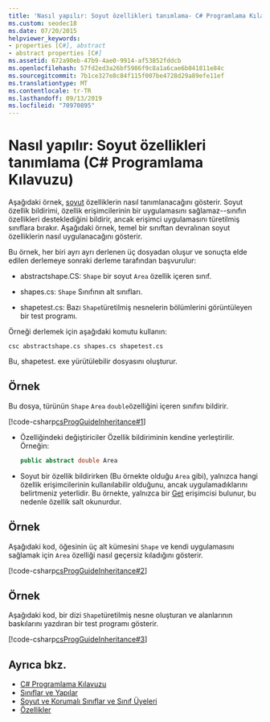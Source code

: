 ```yaml
---
title: 'Nasıl yapılır: Soyut özellikleri tanımlama- C# Programlama Kılavuzu'
ms.custom: seodec18
ms.date: 07/20/2015
helpviewer_keywords:
- properties [C#], abstract
- abstract properties [C#]
ms.assetid: 672a90eb-47b9-4ae0-9914-af53852fddcb
ms.openlocfilehash: 57fd2ed3a26bf5986f9c8a1a6cae6b041811e84c
ms.sourcegitcommit: 7b1ce327e8c84f115f007be4728d29a89efe11ef
ms.translationtype: MT
ms.contentlocale: tr-TR
ms.lasthandoff: 09/13/2019
ms.locfileid: "70970895"
---
```

# <a name="how-to-define-abstract-properties-c-programming-guide"></a>Nasıl yapılır: Soyut özellikleri tanımlama (C# Programlama Kılavuzu)
Aşağıdaki örnek, [soyut](../../language-reference/keywords/abstract.md) özelliklerin nasıl tanımlanacağını gösterir. Soyut özellik bildirimi, özellik erişimcilerinin bir uygulamasını sağlamaz--sınıfın özellikleri desteklediğini bildirir, ancak erişimci uygulamasını türetilmiş sınıflara bırakır. Aşağıdaki örnek, temel bir sınıftan devralınan soyut özelliklerin nasıl uygulanacağını gösterir.  
  
 Bu örnek, her biri ayrı ayrı derlenen üç dosyadan oluşur ve sonuçta elde edilen derlemeye sonraki derleme tarafından başvurulur:  
  
- abstractshape.CS: `Shape` bir soyut `Area` özellik içeren sınıf.  
  
- shapes.cs: `Shape` Sınıfının alt sınıfları.  
  
- shapetest.cs: Bazı `Shape`türetilmiş nesnelerin bölümlerini görüntüleyen bir test programı.  
  
 Örneği derlemek için aşağıdaki komutu kullanın:  
  
 `csc abstractshape.cs shapes.cs shapetest.cs`  
  
 Bu, shapetest. exe yürütülebilir dosyasını oluşturur.  
  
## <a name="example"></a>Örnek  
 Bu dosya, türünün `Shape` `Area` `double`özelliğini içeren sınıfını bildirir.  
  
 [!code-csharp[csProgGuideInheritance#1](~/samples/snippets/csharp/VS_Snippets_VBCSharp/csProgGuideInheritance/CS/Inheritance.cs#1)]  
  
- Özelliğindeki değiştiriciler Özellik bildiriminin kendine yerleştirilir. Örneğin:  
  
    ```csharp  
    public abstract double Area  
    ```  
  
- Soyut bir özellik bildirirken (Bu örnekte olduğu `Area` gibi), yalnızca hangi özellik erişimcilerinin kullanılabilir olduğunu, ancak uygulamadıklarını belirtmeniz yeterlidir. Bu örnekte, yalnızca bir [Get](../../language-reference/keywords/get.md) erişimcisi bulunur, bu nedenle özellik salt okunurdur.  
  
## <a name="example"></a>Örnek  
 Aşağıdaki kod, öğesinin üç alt kümesini `Shape` ve kendi uygulamasını sağlamak için `Area` özelliği nasıl geçersiz kıladığını gösterir.  
  
 [!code-csharp[csProgGuideInheritance#2](~/samples/snippets/csharp/VS_Snippets_VBCSharp/csProgGuideInheritance/CS/Inheritance.cs#2)]  
  
## <a name="example"></a>Örnek  
 Aşağıdaki kod, bir dizi `Shape`türetilmiş nesne oluşturan ve alanlarının baskılarını yazdıran bir test programı gösterir.  
  
 [!code-csharp[csProgGuideInheritance#3](~/samples/snippets/csharp/VS_Snippets_VBCSharp/csProgGuideInheritance/CS/Inheritance.cs#3)]  
  
## <a name="see-also"></a>Ayrıca bkz.

- [C# Programlama Kılavuzu](../index.md)
- [Sınıflar ve Yapılar](./index.md)
- [Soyut ve Korumalı Sınıflar ve Sınıf Üyeleri](./abstract-and-sealed-classes-and-class-members.md)
- [Özellikler](./properties.md)
